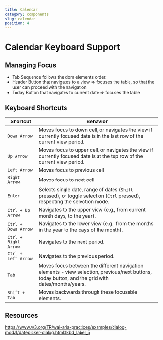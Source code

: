```yaml
---
title: Calendar
category: components
slug: calendar
position: 4
---
```

# Calendar Keyboard Support

## Managing Focus

- Tab Sequence follows the dom elements order.
- Header Button that navigates to a view => focuses the table, so that the user can proceed with the navigation
- Today Button that navigates to current date => focuses the table

## Keyboard Shortcuts

| Shortcut | Behavior |
|----------|----------|
| `Down Arrow`| Moves focus to down cell, or navigates the view if currently focused date is in the last row of the current view period. |
| `Up Arrow`| Moves focus to upper cell, or navigates the view if currently focused date is at the top row of the current view period. |
| `Left Arrow`| Moves focus to previous cell |
| `Right Arrow`| Moves focus to next cell |
| `Enter` | Selects single date, range of dates (`Shift` pressed), or toggle selection (`Ctrl` pressed), respecting the selection mode. |
| `Ctrl + Up Arrow` | Navigates to the upper view (e.g., from current month days, to the year). |
| `Ctrl + Down Arrow` | Navigates to the lower view (e.g., from the months in the year to the days of the month). |
| `Ctrl + Right Arrow` | Navigates to the next period. |
| `Ctrl + Left Arrow` | Navigates to the previous period. |
| `Tab` | Moves focus between the different navigation elements - view selection, previous/next buttons, today button, and the grid with dates/months/years. |
| `Shift + Tab` | Moves backwards through these focusable elements. |

## Resources
https://www.w3.org/TR/wai-aria-practices/examples/dialog-modal/datepicker-dialog.html#kbd_label_5